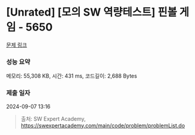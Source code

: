 # [Unrated] [모의 SW 역량테스트] 핀볼 게임 - 5650 

[문제 링크](https://swexpertacademy.com/main/code/problem/problemDetail.do?contestProbId=AWXRF8s6ezEDFAUo) 

### 성능 요약

메모리: 55,308 KB, 시간: 431 ms, 코드길이: 2,688 Bytes

### 제출 일자

2024-09-07 13:16



> 출처: SW Expert Academy, https://swexpertacademy.com/main/code/problem/problemList.do
